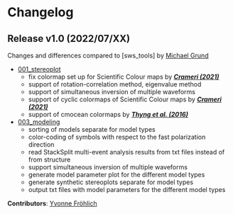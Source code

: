 # Changelog


## Release v1.0 (2022/07/XX)

Changes and differences compared to [sws_tools] by [Michael Grund](https://github.com/michaelgrund)
- [001_stereoplot]()
   - fix colormap set up for Scientific Colour maps by [**_Crameri (2021)_**](http://doi.org/10.5281/zenodo.1243862)
   - support of rotation-correlation method, eigenvalue method
   - support of simultaneous inversion of multiple waveforms
   - support of cyclic colormaps of Scientific Colour maps by [**_Crameri (2021)_**](http://doi.org/10.5281/zenodo.1243862)
   - support of cmocean colormaps by [**_Thyng et al. (2016)_**](http://dx.doi.org/10.5670/oceanog.2016.66)
- [003_modeling]()
   - sorting of models separate for model types
   - color-coding of symbols with respect to the fast polarization direction
   - read StackSplit multi-event analysis results from txt files instead of from structure
   - support simultaneous inversion of multiple waveforms
   - generate model parameter plot for the different model types
   - generate synthetic stereoplots separate for model types
   - output txt files with model parameters for the different model types

**Contributors**: [Yvonne Fröhlich](https://github.com/yvonnefroehlich)